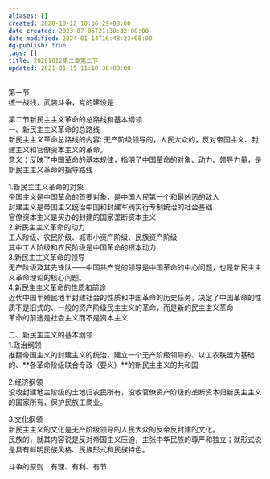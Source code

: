 ```yaml
---
aliases: []
created: 2020-10-12 10:36:29+08:00
date created: 2023-07-05T21:38:32+08:00
date modified: 2024-01-14T16:48:23+08:00
dg-publish: true
tags: []
title: 20201012第二章第二节
updated: 2021-01-19 11:10:36+08:00
---
```


第一节  
统一战线，武装斗争，党的建设是

第二节新民主主义革命的总路线和基本纲领  
一、新民主主义革命的总路线  
新民主主义革命总路线的内容: 无产阶级领导的，人民大众的，反对帝国主义、封建主义和官僚资本主义的革命。  
意义：反映了中国革命的基本规律，指明了中国革命的对象、动力、领导力量，是新民主主义革命的指导路线

1.新民主主义革命的对象  
帝国主义是中国革命的首要对象，是中国人民第一个和最凶恶的敌人  
封建主义是帝国主义统治中国和封建军阀实行专制统治的社会基础  
官僚资本主义是买办的封建的国家垄断资本主义  
2.新民主主义革命的动力  
工人阶级、农民阶级、城市小资产阶级、民族资产阶级  
其中工人阶级和农民阶级是中国革命的根本动力  
3.新民主主义革命的领导  
无产阶级及其先锋队——中国共产党的领导是中国革命的中心问题，也是新民主主义革命理论的核心问题。  
4.新民主主义革命的性质和前途  
近代中国半殖民地半封建社会的性质和中国革命的历史任务，决定了中国革命的性质不是旧式的、一般的资产阶级民主主义的革命，而是新的民主主义革命  
革命的前途是社会主义而不是资本主义

二、新民主主义的基本纲领  
1.政治纲领  
推翻帝国主义的封建主义的统治，建立一个无产阶级领导的、以工农联盟为基础的、**各革命阶级联合专政（要义）**的新民主主义的共和国

2.经济纲领  
没收封建地主阶级的土地归农民所有，没收官僚资产阶级的垄断资本归新民主主义的国家所有，保护民族工商业。

3.文化纲领  
新民主主义的文化是无产阶级领导的人民大众的反帝反封建的文化。  
民族的，就其内容说是反对帝国主义压迫，主张中华民族的尊严和独立；就形式说是具有鲜明民族风格、民族形式和民族特色。

斗争的原则：有理、有利、有节